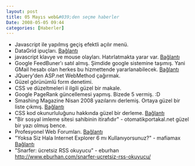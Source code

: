 ```yaml
---
layout: post
title: 05 Mayıs web&#039;den seçme haberler
Date: 2008-05-05 09:44
categories: [Haberler]
---
```


-   Javascript ile yapılmış geçiş efektli açılır menü.
-   DataGrid ipuçları. [Bağlantı][1]
-   javascript klavye ve mouse olayları. Hatırlatmakta yarar var.
    [Bağlantı][2]
-   Google FeedBuner'ı satıl almış. Şimdide google sistemine taşımış.
    Yani GMail hesabı olan herkes bu hizmettende yararlanabilecek.
    [Bağlantı][3]
-   JQuery'den ASP.net WebMethod çağırmak.
-   Güzel görünümlü form denetimi.
-   CSS ve düzeltmeleri il ilgili güzel bir makale.
-   Google PageRank güncellemesi yapmış. Bizede 5 vermiş. :D
-   Smashing Magazine Nisan 2008 yazılarını derlemiş. Ortaya güzel bir
    liste çıkmış. [Bağlantı][7]
-   CSS kod okunurluluğunu hakkında güzel bir derleme. [Bağlantı][8]
-   "Bir sosyal imleme sitesi sahibinin itirafıdır" -
    otomatikportakal.net güzel bir yazı olmuş bence.
-   Profesyonel Web Forumları. [Bağlantı][10]
-   "Yoksa Siz Hala Internet Explorer 6 mı Kullanıyorsunuz?" - mafiamax
    [Bağlantı][11]
-   "Snarfer: ücretsiz RSS okuyucu" - eburhan http://www.eburhan.com/snarfer-ucretsiz-rss-okuyucu/


  [1]: http://www.codedigest.com/Articles/ASPNET/77_Useful_Datagrid_Tips.aspx
    "datagrid"
  [2]: http://www.javascriptkit.com/jsref/eventkeyboardmouse.shtml
    "klavye ve mosue"
  [3]: http://googlesystem.blogspot.com/2008/04/feedburner-moves-to-google-accounts.html
    "feedburner google a taşındı"
  [7]: http://www.smashingmagazine.com/2008/04/30/best-of-april-2008/
    "smashing magazine"
  [8]: http://www.smashingmagazine.com/2008/05/02/improving-code-readability-with-css-styleguides/
    "css kod okunurluluğu"
  [10]: http://www.smashingmagazine.com/2008/05/01/professional-web-design-forums/
    "web forumları"
  [11]: http://www.mafiamax.com/2008/05/yoksa-siz-hala-internet-explorer-6-mi.html
    "ie6 kullanmayın"
